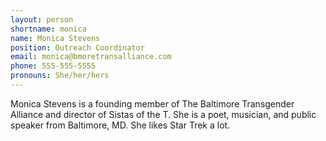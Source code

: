 ```yaml
---
layout: person
shortname: monica
name: Monica Stevens
position: Outreach Coordinator
email: monica@bmoretransalliance.com
phone: 555-555-5555
pronouns: She/her/hers
---
```

Monica Stevens is a founding member of The Baltimore Transgender Alliance and director of Sistas of the T. She is a poet, musician, and public speaker from Baltimore, MD. She likes Star Trek a lot.
